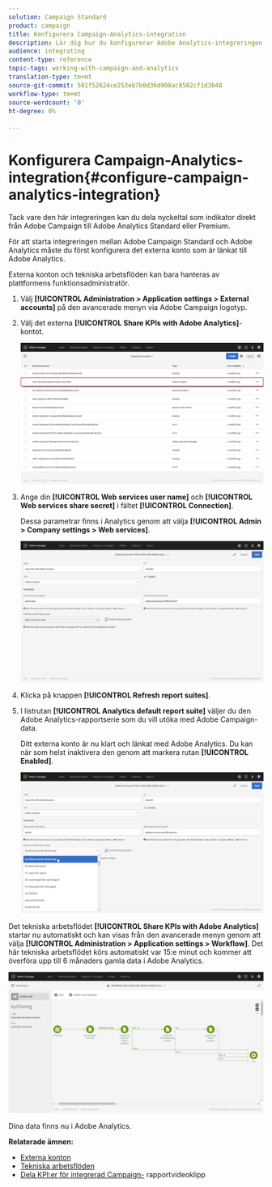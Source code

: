 ```yaml
---
solution: Campaign Standard
product: campaign
title: Konfigurera Campaign-Analytics-integration
description: Lär dig hur du konfigurerar Adobe Analytics-integreringen för att börja mäta hur bra e-postleveransen är.
audience: integrating
content-type: reference
topic-tags: working-with-campaign-and-analytics
translation-type: tm+mt
source-git-commit: 501f52624ce253eb7b0d36d908ac8502cf1d3b48
workflow-type: tm+mt
source-wordcount: '0'
ht-degree: 0%

---
```



# Konfigurera Campaign-Analytics-integration{#configure-campaign-analytics-integration}

Tack vare den här integreringen kan du dela nyckeltal som indikator direkt från Adobe Campaign till Adobe Analytics Standard eller Premium.

För att starta integreringen mellan Adobe Campaign Standard och Adobe Analytics måste du först konfigurera det externa konto som är länkat till Adobe Analytics.

Externa konton och tekniska arbetsflöden kan bara hanteras av plattformens funktionsadministratör.

1. Välj **[!UICONTROL Administration > Application settings > External accounts]** på den avancerade menyn via Adobe Campaign logotyp.
1. Välj det externa **[!UICONTROL Share KPIs with Adobe Analytics]**-kontot.

   ![](assets/analytics_2.png)

1. Ange din **[!UICONTROL Web services user name]** och **[!UICONTROL Web services share secret]** i fältet **[!UICONTROL Connection]**.

   Dessa parametrar finns i Analytics genom att välja **[!UICONTROL Admin > Company settings > Web services]**.

   ![](assets/analytics_1.png)

1. Klicka på knappen **[!UICONTROL Refresh report suites]**.
1. I listrutan **[!UICONTROL Analytics default report suite]** väljer du den Adobe Analytics-rapportserie som du vill utöka med Adobe Campaign-data.

   Ditt externa konto är nu klart och länkat med Adobe Analytics. Du kan när som helst inaktivera den genom att markera rutan **[!UICONTROL Enabled]**.

   ![](assets/analytics.png)

Det tekniska arbetsflödet **[!UICONTROL Share KPIs with Adobe Analytics]** startar nu automatiskt och kan visas från den avancerade menyn genom att välja **[!UICONTROL Administration > Application settings > Workflow]**. Det här tekniska arbetsflödet körs automatiskt var 15:e minut och kommer att överföra upp till 6 månaders gamla data i Adobe Analytics.

![](assets/analytics_3.png)

Dina data finns nu i Adobe Analytics.

**Relaterade ämnen:**

* [Externa konton](../../administration/using/external-accounts.md)
* [Tekniska arbetsflöden](../../administration/using/technical-workflows.md)
* [Dela KPI:er för integrerad Campaign-](https://helpx.adobe.com/se/marketing-cloud/how-to/email-marketing.html) rapportvideoklipp


